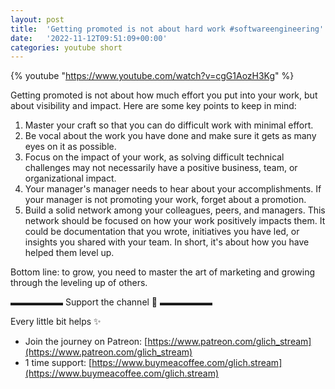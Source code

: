 ```yaml
---
layout: post
title:  'Getting promoted is not about hard work #softwareengineering'
date:   '2022-11-12T09:51:09+00:00'
categories: youtube short
---
```

{% youtube  "https://www.youtube.com/watch?v=cgG1AozH3Kg" %}
<br />

Getting promoted is not about how much effort you put into your work, but about visibility and impact. Here are some key points to keep in mind:

1. Master your craft so that you can do difficult work with minimal effort.
1. Be vocal about the work you have done and make sure it gets as many eyes on it as possible.
1. Focus on the impact of your work, as solving difficult technical challenges may not necessarily have a positive business, team, or organizational impact.
1. Your manager's manager needs to hear about your accomplishments. If your manager is not promoting your work, forget about a promotion.
1. Build a solid network among your colleagues, peers, and managers. This network should be focused on how your work positively impacts them. It could be documentation that you wrote, initiatives you have led, or insights you shared with your team. In short, it's about how you have helped them level up.

Bottom line: to grow, you need to master the art of marketing and growing through the leveling up of others.

▬▬▬▬▬▬ Support the channel 💜 ▬▬▬▬▬▬

Every little bit helps ✨
- Join the journey on Patreon: [https://www.patreon.com/glich_stream](https://www.patreon.com/glich_stream)
- 1 time support: [https://www.buymeacoffee.com/glich.stream](https://www.buymeacoffee.com/glich.stream)